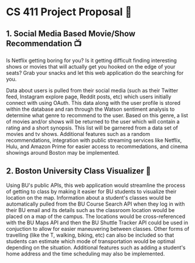 # CS 411 Project Proposal :memo:

## 1. Social Media Based Movie/Show Recommendation :tv:
Is Netflix getting boring for you? Is it getting difficult finding interesting shows or movies that will actually get you hooked on the edge of your seats? Grab your snacks and let this web application do the searching for you. 

Data about users is pulled from their social media (such as their Twitter feed, Instagram explore page, Reddit posts, etc) which users initially connect with using OAuth. This data along with the user profile is stored within the database and ran through the Watson sentiment analysis to determine what genre to recommend to the user. Based on this genre, a list of movies and/or shows will be returned to the user which will contain a rating and a short synopsis. This list will be garnered from a data set of movies and tv shows. Additional features such as a random recommendations, integration with public streaming services like Netflix, Hulu, and Amazon Prime for easier access to recommedations, and cinema showings around Boston may be implemented.

## 2. Boston University Class Visualizer :school:
Using BU's public APIs, this web application would streamline the process of getting to class by making it easier for BU students to visualize their location on the map. Information about a student's classes would be automatically pulled from the BU Course Search API when they log in with their BU email and its details such as the classroom location would be placed on a map of the campus. The locations would be cross-referenced with the BU Maps API and then the BU Shuttle Tracker API could be used in conjuction to allow for easier maneuvering between classes. Other forms of travelling (like the T, walking, biking, etc) can also be included so that students can estimate which mode of transportation would be optimal depending on the situation. Additional features such as adding a student's home address and the time scheduling may also be implemented. 
